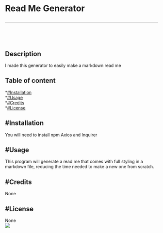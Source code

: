 # Read Me Generator<hr><br>
## Description
I made this generator to easily make a markdown read me
## Table of content
*[#Installation](#Installation)<br>
*[#Usage](#Usage)<br>
*[#Credits](#Credits)<br>
*[#License](#License)<br>
## #Installation
You will need to install npm Axios and Inquirer
## #Usage
This program will generate a read me that comes with full styling in a markdown file, reducing the time needed to make a new one from scratch.
## #Credits
None
## #License
None<br>
<img src="https://avatars2.githubusercontent.com/u/58892198?v=4">